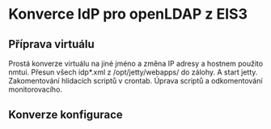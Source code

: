 # Konverce IdP pro openLDAP z EIS3
## Příprava virtuálu
Prostá konverze virtuálu na jiné jméno a změna IP adresy a hostnem použito nmtui. Přesun všech idp*.xml z /opt/jetty/webapps/ do zálohy. A start jetty.
Zakomentování hlídacích scriptů v crontab. Úprava scriptů a odkomentování monitorovacího.
## Konverze konfigurace
